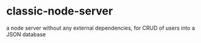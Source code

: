 # classic-node-server
a node server without any external dependencies, for CRUD of users into a JSON database
